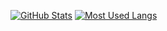 <!--START_SECTION:lapras-card-->
<!--END_SECTION:lapras-card-->

[![GitHub Stats](https://github-readme-stats.vercel.app/api?username=yama-t&show_icons=true)](https://github.com/yama-t "Yamato's GitHub Stats")
[![Most Used Langs](https://github-readme-stats.vercel.app/api/top-langs/?username=yama-t)](https://github.com/yama-t "Most Used Langs")

